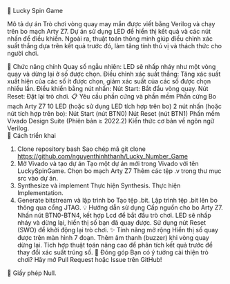 🎡 Lucky Spin Game

Mô tả dự án
Trò chơi vòng quay may mắn được viết bằng Verilog và chạy trên bo mạch Arty Z7. Dự án sử dụng LED để hiển thị kết quả và các nút nhấn để điều khiển. Ngoài ra, thuật toán thông minh giúp điều chỉnh xác suất thắng dựa trên kết quả trước đó, làm tăng tính thú vị và thách thức cho người chơi.

🎯 Chức năng chính
Quay số ngẫu nhiên: LED sẽ nhấp nháy như một vòng quay và dừng lại ở số được chọn.
Điều chỉnh xác suất thắng: Tăng xác suất xuất hiện của các số ít được chọn, giảm xác suất của các số được chọn nhiều lần.
Điều khiển bằng nút nhấn:
Nút Start: Bắt đầu vòng quay.
Nút Reset: Đặt lại trò chơi.
📋 Yêu cầu phần cứng và phần mềm
Phần cứng
Bo mạch Arty Z7
10 LED (hoặc sử dụng LED tích hợp trên bo)
2 nút nhấn (hoặc nút tích hợp trên bo):
Nút Start (nút BTN0)
Nút Reset (nút BTN1)
Phần mềm
Vivado Design Suite (Phiên bản ≥ 2022.2)
Kiến thức cơ bản về ngôn ngữ Verilog.  
🚀 Cách triển khai
1. Clone repository
bash
Sao chép mã
git clone https://github.com/nguyenthinhthanh/Lucky_Number_Game
2. Mở Vivado và tạo dự án
Tạo một dự án mới trong Vivado với tên LuckySpinGame.
Chọn bo mạch Arty Z7 
Thêm các tệp .v trong thư mục src vào dự án.
3. Synthesize và implement
Thực hiện Synthesis.
Thực hiện Implementation.
4. Generate bitstream và lập trình bo
Tạo tệp .bit.
Lập trình tệp .bit lên bo thông qua cổng JTAG.
💡 Hướng dẫn sử dụng
Cấp nguồn cho bo Arty Z7.
Nhấn nút BTN0-BTN4, kết hợp Lcd để bắt đầu trò chơi.
LED sẽ nhấp nháy và dừng lại, hiển thị số bạn đã quay được.
Sử dụng nút Reset (SWO) để khởi động lại trò chơi.
✨ Tính năng mở rộng
Hiển thị số quay được trên màn hình 7 đoạn.
Thêm âm thanh (buzzer) khi vòng quay dừng lại.
Tích hợp thuật toán nâng cao để phân tích kết quả trước để thay đổi xác suất trúng số.
🤝 Đóng góp
Bạn có ý tưởng cải thiện trò chơi? Hãy mở Pull Request hoặc Issue trên GitHub!

📄 Giấy phép
Null.
